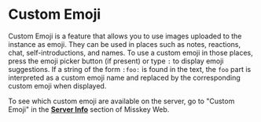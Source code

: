 # Custom Emoji

Custom Emoji is a feature that allows you to use images uploaded to the instance as emoji. They can be used in places such as notes, reactions, chat, self-introductions, and names. To use a custom emoji in those places, press the emoji picker button (if present) or type `:` to display emoji suggestions. If a string of the form `:foo:` is found in the text, the `foo` part is interpreted as a custom emoji name and replaced by the corresponding custom emoji when displayed.

To see which custom emoji are available on the server, go to "Custom Emoji" in the [**Server Info**](x-mi-web://about#emojis) section of Misskey Web.
